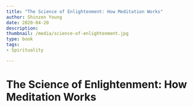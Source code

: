 ```yaml
---
title: "The Science of Enlightenment: How Meditation Works"
author: Shinzen Young
date: 2020-04-20
description: 
thumbnail: /media/science-of-enlightenment.jpg
type: book
tags:
- Spirituality

---
```


# The Science of Enlightenment: How Meditation Works
